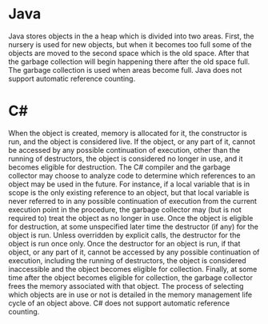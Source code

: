 # Java
Java stores objects in the a heap which is divided into two areas. First, the nursery is used for new objects, but when it becomes too full some of the objects are moved to the second space which is the old space. After that the garbage collection will begin happening there after the old space full. The garbage collection is used when areas become full. Java does not support automatic reference counting.

# C#
When the object is created, memory is allocated for it, the constructor is run, and the object is considered live. If the object, or any part of it, cannot be accessed by any possible continuation of execution, other than the running of destructors, the object is considered no longer in use, and it becomes eligible for destruction. The C# compiler and the garbage collector may choose to analyze code to determine which references to an object may be used in the future. For instance, if a local variable that is in scope is the only existing reference to an object, but that local variable is never referred to in any possible continuation of execution from the current execution point in the procedure, the garbage collector may (but is not required to) treat the object as no longer in use. Once the object is eligible for destruction, at some unspecified later time the destructor (if any) for the object is run. Unless overridden by explicit calls, the destructor for the object is run once only. Once the destructor for an object is run, if that object, or any part of it, cannot be accessed by any possible continuation of execution, including the running of destructors, the object is considered inaccessible and the object becomes eligible for collection. Finally, at some time after the object becomes eligible for collection, the garbage collector frees the memory associated with that object. The process of selecting which objects are in use or not is detailed in the memory management life cycle of an object above. C# does not support automatic reference counting.
